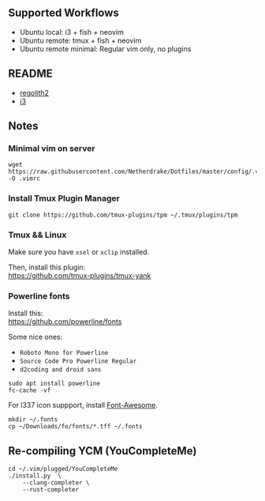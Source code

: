 ## Supported Workflows
 - Ubuntu local: i3 + fish + neovim  
 - Ubuntu remote: tmux + fish + neovim  
 - Ubuntu remote minimal: Regular vim only, no plugins


## README
 - [regolith2](config/regolith2/README.md)
 - [i3](config/i3/README.md)

## Notes

### Minimal vim on server
```
wget https://raw.githubusercontent.com/Netherdrake/Dotfiles/master/config/.vimrc -O .vimrc
```

### Install Tmux Plugin Manager
```
git clone https://github.com/tmux-plugins/tpm ~/.tmux/plugins/tpm
```

### Tmux && Linux
Make sure you have `xsel` or `xclip` installed.

Then, install this plugin:  
https://github.com/tmux-plugins/tmux-yank

### Powerline fonts
Install this:  
https://github.com/powerline/fonts

Some nice ones:
 - `Roboto Mono for Powerline`
 - `Source Code Pro Powerline Regular`
 - `d2coding and droid sans`

```
sudo apt install powerline
fc-cache -vf
```

For l337 icon suppport, install [Font-Awesome](https://github.com/FortAwesome/Font-Awesome/releases).
```
mkdir ~/.fonts
cp ~/Downloads/fo/fonts/*.tff ~/.fonts
```

## Re-compiling YCM (YouCompleteMe)
```
cd ~/.vim/plugged/YouCompleteMe
./install.py  \
    --clang-completer \
    --rust-completer
```
